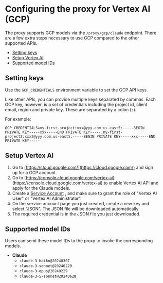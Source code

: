 # Configuring the proxy for Vertex AI (GCP)

The proxy supports GCP models via the `/proxy/gcp/claude` endpoint. There are a few extra steps necessary to use GCP compared to the other supported APIs.

- [Setting keys](#setting-keys)
- [Setup Vertex AI](#setup-vertex-ai)
- [Supported model IDs](#supported-model-ids)

## Setting keys

Use the `GCP_CREDENTIALS` environment variable to set the GCP API keys.

Like other APIs, you can provide multiple keys separated by commas. Each GCP key, however, is a set of credentials including the project id, client email, region and private key. These are separated by a colon (`:`).

For example:

```
GCP_CREDENTIALS=my-first-project:xxx@yyy.com:us-east5:-----BEGIN PRIVATE KEY-----xxx-----END PRIVATE KEY-----,my-first-project2:xxx2@yyy.com:us-east5:-----BEGIN PRIVATE KEY-----xxx-----END PRIVATE KEY-----
```

## Setup Vertex AI
1. Go to [https://cloud.google.com/](https://cloud.google.com/) and sign up for a GCP account.
2. Go to [https://console.cloud.google.com/vertex-ai](https://console.cloud.google.com/vertex-ai) to enable Vertex AI API and apply for the Claude models.
3. Create a [Service Account](https://console.cloud.google.com/projectselector/iam-admin/serviceaccounts/create?walkthrough_id=iam--create-service-account#step_index=1) , and make sure to grant the role of "Vertex AI User" or "Vertex AI Administrator".
4. On the service account page you just created, create a new key and select "JSON". The JSON file will be downloaded automatically.
5. The required credential is in the JSON file you just downloaded.

## Supported model IDs
Users can send these model IDs to the proxy to invoke the corresponding models.
- **Claude**
  - `claude-3-haiku@20240307`
  - `claude-3-sonnet@20240229`
  - `claude-3-opus@20240229`
  - `claude-3-5-sonnet@20240620`